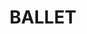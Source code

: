 ---
title: BALLET
crosslinks:
- narcsinthewild
- Moderndance
- AMAAggregator
- Dance
- Ultralight
- Serendipity
- Fitness
---